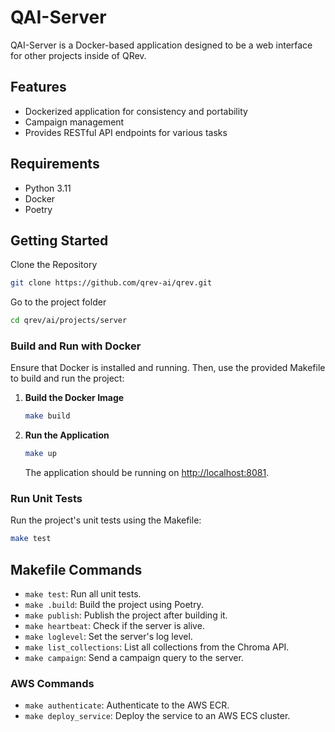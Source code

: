 # QAI-Server

QAI-Server is a Docker-based application designed to be a web interface for other projects inside of QRev.

## Features

- Dockerized application for consistency and portability
- Campaign management
- Provides RESTful API endpoints for various tasks

## Requirements

- Python 3.11
- Docker
- Poetry

## Getting Started

Clone the Repository

```bash
git clone https://github.com/qrev-ai/qrev.git
```

Go to the project folder

```bash
cd qrev/ai/projects/server
```

### Build and Run with Docker

Ensure that Docker is installed and running. Then, use the provided Makefile to build and run the project:

1. **Build the Docker Image**

   ```bash
   make build
   ```

2. **Run the Application**

   ```bash
   make up
   ```

   The application should be running on [http://localhost:8081](http://localhost:8081).

### Run Unit Tests

Run the project's unit tests using the Makefile:

```bash
make test
```

## Makefile Commands

- `make test`: Run all unit tests.
- `make .build`: Build the project using Poetry.
- `make publish`: Publish the project after building it.
- `make heartbeat`: Check if the server is alive.
- `make loglevel`: Set the server's log level.
- `make list_collections`: List all collections from the Chroma API.
- `make campaign`: Send a campaign query to the server.

### AWS Commands

- `make authenticate`: Authenticate to the AWS ECR.
- `make deploy_service`: Deploy the service to an AWS ECS cluster.
